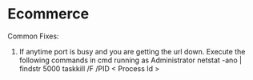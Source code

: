 # Ecommerce

Common Fixes:

1. If anytime port is busy and you are getting the url down. Execute the following commands in cmd running as Administrator
   netstat -ano | findstr 5000
   taskkill /F /PID < Process Id >
